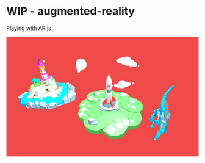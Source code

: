 # WIP - augmented-reality
Playing with AR.js

![App](https://raw.githubusercontent.com/iondrimba/images/master/ar-demo.png)
